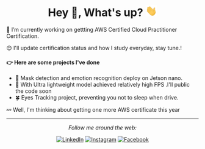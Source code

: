 <h1 align="center">Hey 👋, What's up? <img src="https://github.com/ABSphreak/ABSphreak/blob/master/gifs/Hi.gif" width="30"> </h1>
🔭 I’m currently working on gettting AWS Certified Cloud Practitioner Certification.

:blush: I'll update certification status and how I study everyday, stay tune.!
#### :point_right: Here are some projects I've done
- :palm_tree: Mask detection and emotion recognition deploy on Jetson nano.
- :leaves: With Ultra lightweight model achieved relatively high FPS .I'll public the code soon
- :four_leaf_clover: Eyes Tracking project, preventing you not to sleep when drive.

:zzz: Well, I'm thinking about getting one more AWS certificate this year

---
</div>
<div align="center">
<i>Follow me around the web:</i><br>

  <!-- <a target="_blank" href="https://www.linkedin.com/in/absphreak/">🇱​🇮​🇳​🇰​🇪​🇩​🇮​🇳​</a> ●
  <a target="_blank" href="https://www.instagram.com/absphreak/">🇮​🇳​🇸​🇹​🇦​🇬​🇷​🇦​🇲​</a> ●
  <a target="_blank" href="https://www.facebook.com/originalphreak/">🇫​🇦​🇨​🇪​🇧​🇴​🇴​🇰​</a> ●
  <a target="_blank" href="https://open.spotify.com/user/0170agi99s5hh187g7mtz245b">🇸​🇵​🇴​🇹​🇮​🇫​🇾​</a>
  <a target="_blank" href="https://dev.to/ABSphreak">🇸​🇵​🇴​🇹​🇮​🇫​🇾​</a> -->

<a href="https://www.linkedin.com/in/hoanglh96/" target="_blank"><img src="https://img.shields.io/badge/LinkedIn-%230077B5.svg?&style=flat-square&logo=linkedin&logoColor=white" alt="LinkedIn"></a>
<a href="https://www.instagram.com/huyhoang.lee/" target="_blank"><img src="https://img.shields.io/badge/Instagram-%23E4405F.svg?&style=flat-square&logo=instagram&logoColor=white" alt="Instagram"></a>
<a href="https://www.facebook.com/stevejobsson/" target="_blank"><img src="https://img.shields.io/badge/Facebook-%231877F2.svg?&style=flat-square&logo=facebook&logoColor=white" alt="Facebook"></a>
</a>
</div>

